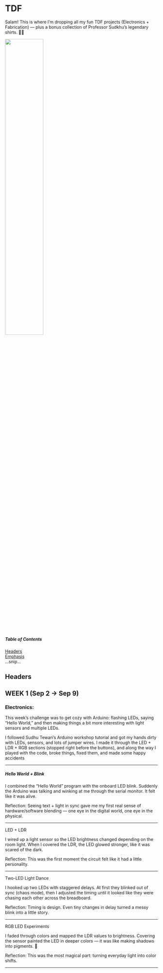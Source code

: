 # TDF
Salam! This is where I’m dropping all my fun TDF projects (Electronics + Fabrication) — plus a bonus collection of Professor Sudkhu’s legendary shirts. 🚀👕

<img src="(https://i.imgur.com/ZWnhY9T.png](https://github.com/user-attachments/assets/184ad8b7-c08f-435f-82a4-f330bccfb593)" width=50% height=50%>

##### Table of Contents  
[Headers](#headers)  
[Emphasis](#emphasis)  
...snip...    
<a name="headers"/>
## Headers

## WEEK 1 (Sep 2 -> Sep 9)
### Electronics:
This week’s challenge was to get cozy with Arduino: flashing LEDs, saying “Hello World,” and then making things a bit more interesting with light sensors and multiple LEDs.

I followed Sudhu Tewari’s Arduino workshop tutorial and got my hands dirty with LEDs, sensors, and lots of jumper wires. I made it through the LED + LDR + RGB sections (stopped right before the buttons), and along the way I played with the code, broke things, fixed them, and made some happy accidents 
***

##### Hello World + Blink

I combined the “Hello World” program with the onboard LED blink. Suddenly the Arduino was talking and winking at me through the serial monitor. It felt like it was alive.

Reflection: Seeing text + light in sync gave me my first real sense of hardware/software blending — one eye in the digital world, one eye in the physical.
***
LED + LDR

I wired up a light sensor so the LED brightness changed depending on the room light. When I covered the LDR, the LED glowed stronger, like it was scared of the dark.

Reflection: This was the first moment the circuit felt like it had a little personality.
***
Two-LED Light Dance

I hooked up two LEDs with staggered delays. At first they blinked out of sync (chaos mode), then I adjusted the timing until it looked like they were chasing each other across the breadboard.

Reflection: Timing is design. Even tiny changes in delay turned a messy blink into a little story.
***
RGB LED Experiments

I faded through colors and mapped the LDR values to brightness. Covering the sensor painted the LED in deeper colors — it was like making shadows into pigments. 🌈

Reflection: This was the most magical part: turning everyday light into color shifts.
***
